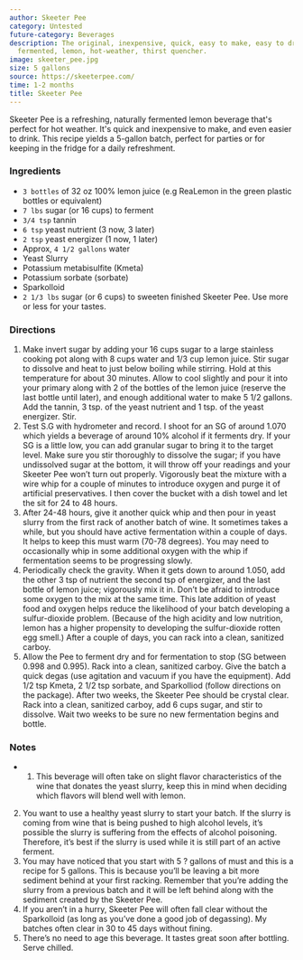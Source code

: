 ```yaml
---
author: Skeeter Pee
category: Untested
future-category: Beverages
description: The original, inexpensive, quick, easy to make, easy to drink, naturally
  fermented, lemon, hot-weather, thirst quencher.
image: skeeter_pee.jpg
size: 5 gallons
source: https://skeeterpee.com/
time: 1-2 months
title: Skeeter Pee
---
```

Skeeter Pee is a refreshing, naturally fermented lemon beverage that's perfect for hot weather. It's quick and inexpensive to make, and even easier to drink. This recipe yields a 5-gallon batch, perfect for parties or for keeping in the fridge for a daily refreshment.

### Ingredients

* `3 bottles` of 32 oz 100% lemon juice (e.g ReaLemon in the green plastic bottles or equivalent)
* `7 lbs` sugar (or 16 cups) to ferment
* `3/4 tsp` tannin
* `6 tsp` yeast nutrient (3 now, 3 later)
* `2 tsp` yeast energizer (1 now, 1 later)
* Approx, `4 1/2 gallons` water
* Yeast Slurry
* Potassium metabisulfite (Kmeta)
* Potassium sorbate (sorbate)
* Sparkolloid
* `2 1/3 lbs` sugar (or 6 cups) to sweeten finished Skeeter Pee. Use more or less for your tastes.

### Directions

1. Make invert sugar by adding your 16 cups sugar to a large stainless cooking pot along with 8 cups water and 1/3 cup lemon juice. Stir sugar to dissolve and heat to just below boiling while stirring. Hold at this temperature for about 30 minutes. Allow to cool slightly and pour it into your primary along with 2 of the bottles of the lemon juice (reserve the last bottle until later), and enough additional water to make 5 1/2 gallons. Add the tannin, 3 tsp. of the yeast nutrient and 1 tsp. of the yeast energizer. Stir.
2. Test S.G with hydrometer and record. I shoot for an SG of around 1.070 which yields a beverage of around 10% alcohol if it ferments dry. If your SG is a little low, you can add granular sugar to bring it to the target level. Make sure you stir thoroughly to dissolve the sugar; if you have undissolved sugar at the bottom, it will throw off your readings and your Skeeter Pee won’t turn out properly. Vigorously beat the mixture with a wire whip for a couple of minutes to introduce oxygen and purge it of artificial preservatives. I then cover the bucket with a dish towel and let the sit for 24 to 48 hours.
3. After 24-48 hours, give it another quick whip and then pour in yeast slurry from the first rack of another batch of wine. It sometimes takes a while, but you should have active fermentation within a couple of days. It helps to keep this must warm (70-78 degrees). You may need to occasionally whip in some additional oxygen with the whip if fermentation seems to be progressing slowly.
4. Periodically check the gravity. When it gets down to around 1.050, add the other 3 tsp of nutrient the second tsp of energizer, and the last bottle of lemon juice; vigorously mix it in. Don’t be afraid to introduce some oxygen to the mix at the same time. This late addition of yeast food and oxygen helps reduce the likelihood of your batch developing a sulfur-dioxide problem. (Because of the high acidity and low nutrition, lemon has a higher propensity to developing the sulfur-dioxide rotten egg smell.) After a couple of days, you can rack into a clean, sanitized carboy.
5. Allow the Pee to ferment dry and for fermentation to stop (SG between 0.998 and 0.995). Rack into a clean, sanitized carboy. Give the batch a quick degas (use agitation and vacuum if you have the equipment). Add 1/2 tsp Kmeta, 2 1/2 tsp sorbate, and Sparkolliod (follow directions on the package). After two weeks, the Skeeter Pee should be crystal clear. Rack into a clean, sanitized carboy, add 6 cups sugar, and stir to dissolve. Wait two weeks to be sure no new fermentation begins and bottle.

### Notes

- 1. This beverage will often take on slight flavor characteristics of the wine that donates the yeast slurry, keep this in mind when deciding which flavors will blend well with lemon.
2. You want to use a healthy yeast slurry to start your batch. If the slurry is coming from wine that is being pushed to high alcohol levels, it’s possible the slurry is suffering from the effects of alcohol poisoning. Therefore, it’s best if the slurry is used while it is still part of an active ferment.
3. You may have noticed that you start with 5 ? gallons of must and this is a recipe for 5 gallons. This is because you’ll be leaving a bit more sediment behind at your first racking. Remember that you’re adding the slurry from a previous batch and it will be left behind along with the sediment created by the Skeeter Pee.
4. If you aren’t in a hurry, Skeeter Pee will often fall clear without the Sparkolloid (as long as you’ve done a good job of degassing). My batches often clear in 30 to 45 days without fining.
5. There’s no need to age this beverage. It tastes great soon after bottling. Serve chilled.
